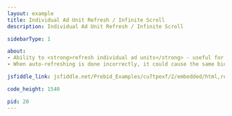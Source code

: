 ```yaml
---
layout: example
title: Individual Ad Unit Refresh / Infinite Scroll
description: Individual Ad Unit Refresh / Infinite Scroll

sidebarType: 1

about:
- Ability to <strong>refresh individual ad units</strong> - useful for infinite scrolling ad slots
- When auto-refreshing is done incorrectly, it could cause the same bids to be rendered repeatedly. For instance, when googletag.pubads.refresh() is called directly without removing the PBJS targeting, the same hb_ variables get re-sent to GAM, re-chosen, and re-rendered. Over and over without ever asking PBJS for updated targeting variables.  Please see <a href="/dev-docs/publisher-api-reference/setConfig.html#setConfig-auctionOptions">Auction Options</a> for more info.

jsfiddle_link: jsfiddle.net/Prebid_Examples/cu7tpexf/2/embedded/html,result

code_height: 1540

pid: 20
---
```

